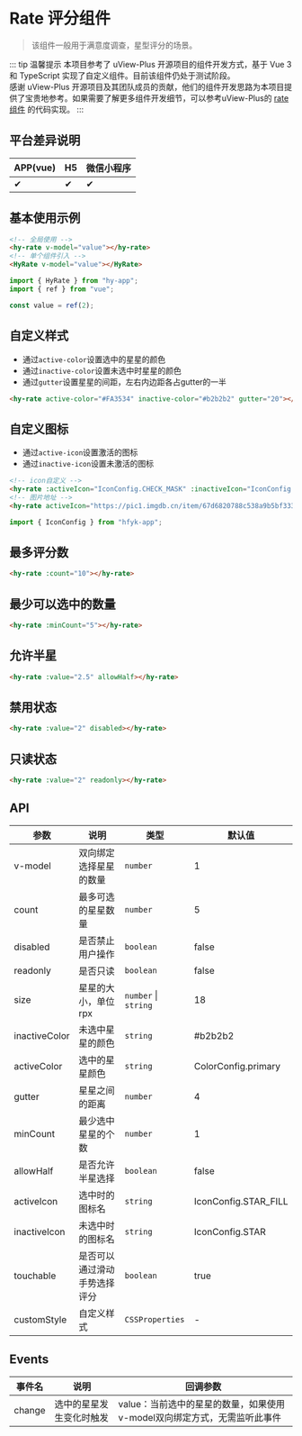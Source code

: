 # Rate 评分组件
> 该组件一般用于满意度调查，星型评分的场景。

::: tip 温馨提示
本项目参考了 uView-Plus 开源项目的组件开发方式，基于 Vue 3 和 TypeScript 实现了自定义组件。目前该组件仍处于测试阶段。<br>
感谢 uView-Plus 开源项目及其团队成员的贡献，他们的组件开发思路为本项目提供了宝贵地参考。如果需要了解更多组件开发细节，可以参考uView-Plus的 [rate组件](https://uiadmin.net/uview-plus/components/rate.html) 的代码实现。
:::

## 平台差异说明

| APP(vue) | H5 | 微信小程序 |
|----------|----|-------|
| ✔        | ✔  | ✔     |

## 基本使用示例

```html
<!-- 全局使用 -->
<hy-rate v-model="value"></hy-rate>
<!-- 单个组件引入 -->
<HyRate v-model="value"></HyRate>
```
```ts
import { HyRate } from "hy-app";
import { ref } from "vue";

const value = ref(2);
```

## 自定义样式
- 通过`active-color`设置选中的星星的颜色
- 通过`inactive-color`设置未选中时星星的颜色
- 通过`gutter`设置星星的间距，左右内边距各占gutter的一半
```html
<hy-rate active-color="#FA3534" inactive-color="#b2b2b2" gutter="20"></hy-rate>
```

## 自定义图标
- 通过`active-icon`设置激活的图标
- 通过`inactive-icon`设置未激活的图标
```html
<!-- icon自定义 -->
<hy-rate :activeIcon="IconConfig.CHECK_MASK" :inactiveIcon="IconConfig.CHECK_MASK"></hy-rate>
<!-- 图片地址 -->
<hy-rate activeIcon="https://pic1.imgdb.cn/item/67d6820788c538a9b5bf333a.png" inactiveIcon="https://pic1.imgdb.cn/item/67d6820788c538a9b5bf333b.png"></hy-rate>
```
```javascript
import { IconConfig } from "hfyk-app";
```

## 最多评分数
```html
<hy-rate :count="10"></hy-rate>
```

## 最少可以选中的数量
```html
<hy-rate :minCount="5"></hy-rate>
```

## 允许半星
```html
<hy-rate :value="2.5" allowHalf></hy-rate>
```

## 禁用状态
```html
<hy-rate :value="2" disabled></hy-rate>
```

## 只读状态
```html
<hy-rate :value="2" readonly></hy-rate>
```

## API

| 参数            | 说明             | 类型                   | 默认值                  |
|---------------|----------------|----------------------|----------------------|
| v-model       | 双向绑定选择星星的数量    | `number`             | 1                    |
| count         | 最多可选的星星数量      | `number`             | 5                    |
| disabled      | 是否禁止用户操作       | `boolean`            | false                |
| readonly      | 是否只读           | `boolean`            | false                |
| size          | 星星的大小，单位rpx    | `number` \| `string` | 18                   |
| inactiveColor | 未选中星星的颜色       | `string`             | #b2b2b2              |
| activeColor   | 选中的星星颜色        | `string`             | ColorConfig.primary  |
| gutter        | 星星之间的距离        | `number`             | 4                    |
| minCount      | 最少选中星星的个数      | `number`             | 1                    |
| allowHalf     | 是否允许半星选择       | `boolean`            | false                |
| activeIcon    | 选中时的图标名        | `string`             | IconConfig.STAR_FILL |
| inactiveIcon  | 未选中时的图标名       | `string`             | IconConfig.STAR      |
| touchable     | 是否可以通过滑动手势选择评分 | `boolean`            | true                 |
| customStyle   | 自定义样式          | `CSSProperties`      | -                    |

## Events

| 事件名    | 说明           | 回调参数                                       |
|--------|--------------|--------------------------------------------|
| change | 选中的星星发生变化时触发 | value：当前选中的星星的数量，如果使用v-model双向绑定方式，无需监听此事件 |
